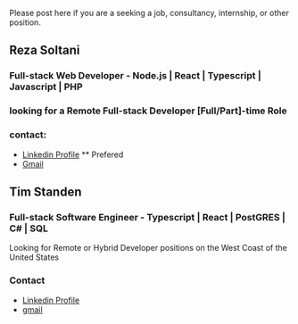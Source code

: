 Please post here if you are a seeking a job, consultancy, internship, or other position.

## Reza Soltani
### Full-stack Web Developer - Node.js | React | Typescript | Javascript | PHP

### looking for a Remote Full-stack Developer [Full/Part]-time Role

### contact:
- [Linkedin Profile](https://www.linkedin.com/in/reza-soltani/) ** Prefered
- [Gmail](soltanireza65@gmail.com)

## Tim Standen
### Full-stack Software Engineer - Typescript | React | PostGRES | C# | SQL

Looking for Remote or Hybrid Developer positions on the West Coast of the United States

### Contact
- [Linkedin Profile](https://www.linkedin.com/in/tim-standen-6bb4b393/)
- [gmail](timmstanden@gmail.com)
